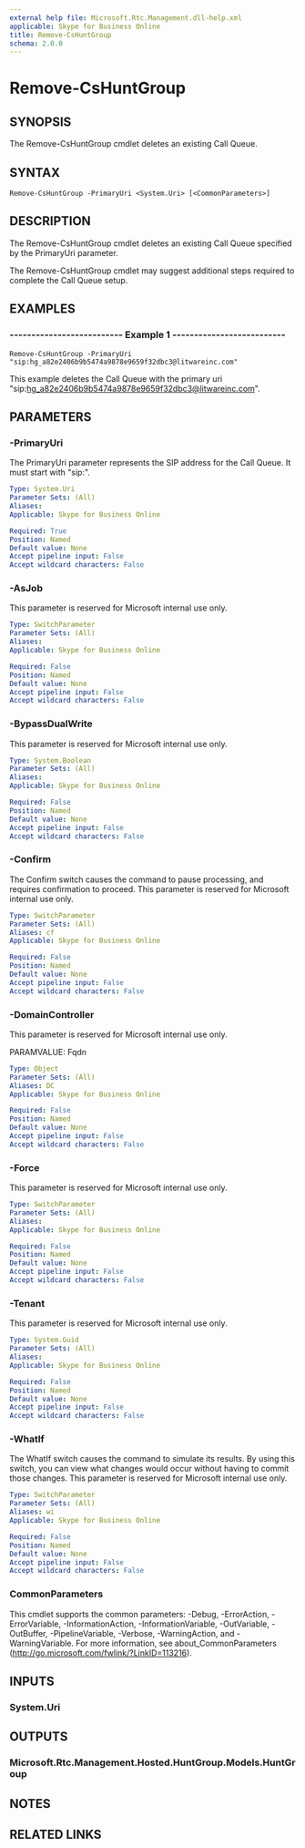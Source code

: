 ```yaml
---
external help file: Microsoft.Rtc.Management.dll-help.xml
applicable: Skype for Business Online
title: Remove-CsHuntGroup
schema: 2.0.0
---
```


# Remove-CsHuntGroup

## SYNOPSIS
The Remove-CsHuntGroup cmdlet deletes an existing Call Queue.

## SYNTAX

```
Remove-CsHuntGroup -PrimaryUri <System.Uri> [<CommonParameters>]
```

## DESCRIPTION
The Remove-CsHuntGroup cmdlet deletes an existing Call Queue specified by the PrimaryUri parameter.

The Remove-CsHuntGroup cmdlet may suggest additional steps required to complete the Call Queue setup.

## EXAMPLES

### -------------------------- Example 1 --------------------------
```
Remove-CsHuntGroup -PrimaryUri "sip:hg_a82e2406b9b5474a9878e9659f32dbc3@litwareinc.com"
```

This example deletes the Call Queue with the primary uri "sip:hg_a82e2406b9b5474a9878e9659f32dbc3@litwareinc.com".




## PARAMETERS

### -PrimaryUri
The PrimaryUri parameter represents the SIP address for the Call Queue. It must start with "sip:".

```yaml
Type: System.Uri
Parameter Sets: (All)
Aliases: 
Applicable: Skype for Business Online

Required: True
Position: Named
Default value: None
Accept pipeline input: False
Accept wildcard characters: False
```

### -AsJob
This parameter is reserved for Microsoft internal use only.

```yaml
Type: SwitchParameter
Parameter Sets: (All)
Aliases: 
Applicable: Skype for Business Online

Required: False
Position: Named
Default value: None
Accept pipeline input: False
Accept wildcard characters: False
```

### -BypassDualWrite
This parameter is reserved for Microsoft internal use only.

```yaml
Type: System.Boolean
Parameter Sets: (All)
Aliases: 
Applicable: Skype for Business Online

Required: False
Position: Named
Default value: None
Accept pipeline input: False
Accept wildcard characters: False
```

### -Confirm
The Confirm switch causes the command to pause processing, and requires confirmation to proceed. This parameter is reserved for Microsoft internal use only.

```yaml
Type: SwitchParameter
Parameter Sets: (All)
Aliases: cf
Applicable: Skype for Business Online

Required: False
Position: Named
Default value: None
Accept pipeline input: False
Accept wildcard characters: False
```

### -DomainController
This parameter is reserved for Microsoft internal use only.

PARAMVALUE: Fqdn

```yaml
Type: Object
Parameter Sets: (All)
Aliases: DC
Applicable: Skype for Business Online

Required: False
Position: Named
Default value: None
Accept pipeline input: False
Accept wildcard characters: False
```

### -Force
This parameter is reserved for Microsoft internal use only.

```yaml
Type: SwitchParameter
Parameter Sets: (All)
Aliases: 
Applicable: Skype for Business Online

Required: False
Position: Named
Default value: None
Accept pipeline input: False
Accept wildcard characters: False
```

### -Tenant
This parameter is reserved for Microsoft internal use only.

```yaml
Type: System.Guid
Parameter Sets: (All)
Aliases: 
Applicable: Skype for Business Online

Required: False
Position: Named
Default value: None
Accept pipeline input: False
Accept wildcard characters: False
```

### -WhatIf
The WhatIf switch causes the command to simulate its results. By using this switch, you can view what changes would occur without having to commit those changes. This parameter is reserved for Microsoft internal use only.

```yaml
Type: SwitchParameter
Parameter Sets: (All)
Aliases: wi
Applicable: Skype for Business Online

Required: False
Position: Named
Default value: None
Accept pipeline input: False
Accept wildcard characters: False
```

### CommonParameters
This cmdlet supports the common parameters: -Debug, -ErrorAction, -ErrorVariable, -InformationAction, -InformationVariable, -OutVariable, -OutBuffer, -PipelineVariable, -Verbose, -WarningAction, and -WarningVariable. For more information, see about_CommonParameters (http://go.microsoft.com/fwlink/?LinkID=113216).

## INPUTS

### System.Uri

## OUTPUTS

### Microsoft.Rtc.Management.Hosted.HuntGroup.Models.HuntGroup

## NOTES

## RELATED LINKS

